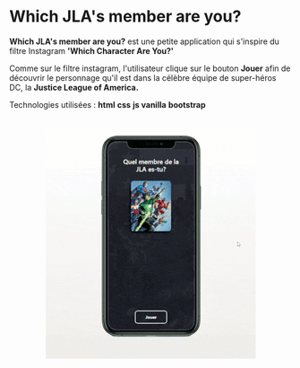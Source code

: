 # Which JLA's member are you?

**Which JLA's member are you?** est une petite application qui s'inspire du filtre Instagram **'Which Character Are You?'**

Comme sur le filtre instagram, l'utilisateur clique sur le bouton **Jouer** afin de découvrir le personnage qu'il est dans la célèbre équipe de super-héros DC, la **Justice League of America.**

Technologies utilisées : **html** **css** **js vanilla** **bootstrap**


<div align="center">
    <br>
    <img src="assets/img/jla_app.gif">
</div>


